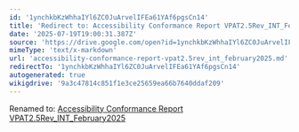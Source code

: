 ```yaml
---
id: '1ynchkbKzWhhaIYl6ZC0JuArvelIFEa61YAf6pgsCn14'
title: 'Redirect to: Accessibility Conformance Report VPAT2.5Rev_INT_February2025'
date: '2025-07-19T19:00:31.387Z'
source: 'https://drive.google.com/open?id=1ynchkbKzWhhaIYl6ZC0JuArvelIFEa61YAf6pgsCn14'
mimeType: 'text/x-markdown'
url: 'accessibility-conformance-report-vpat2.5rev_int_february2025.md'
redirectTo: '1ynchkbKzWhhaIYl6ZC0JuArvelIFEa61YAf6pgsCn14'
autogenerated: true
wikigdrive: '9a3c47814c851f1e3ce25659ea66b7640ddaf209'
---
```

Renamed to: [Accessibility Conformance Report VPAT2.5Rev_INT_February2025](accessibility-conformance-report-vpat2.5rev_int_february2025.md)
